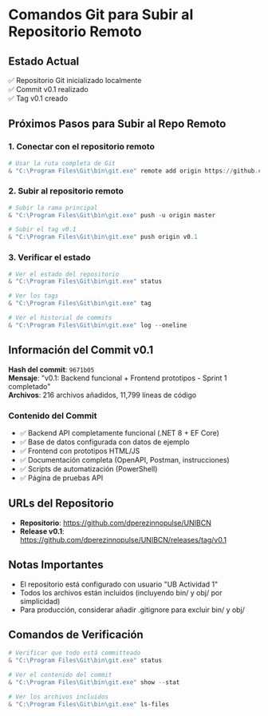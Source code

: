 # Comandos Git para Subir al Repositorio Remoto

## Estado Actual
✅ Repositorio Git inicializado localmente  
✅ Commit v0.1 realizado  
✅ Tag v0.1 creado  

## Próximos Pasos para Subir al Repo Remoto

### 1. Conectar con el repositorio remoto
```powershell
# Usar la ruta completa de Git
& "C:\Program Files\Git\bin\git.exe" remote add origin https://github.com/dperezinnopulse/UNIBCN.git
```

### 2. Subir al repositorio remoto
```powershell
# Subir la rama principal
& "C:\Program Files\Git\bin\git.exe" push -u origin master

# Subir el tag v0.1
& "C:\Program Files\Git\bin\git.exe" push origin v0.1
```

### 3. Verificar el estado
```powershell
# Ver el estado del repositorio
& "C:\Program Files\Git\bin\git.exe" status

# Ver los tags
& "C:\Program Files\Git\bin\git.exe" tag

# Ver el historial de commits
& "C:\Program Files\Git\bin\git.exe" log --oneline
```

## Información del Commit v0.1

**Hash del commit**: `9671b05`  
**Mensaje**: "v0.1: Backend funcional + Frontend prototipos - Sprint 1 completado"  
**Archivos**: 216 archivos añadidos, 11,799 líneas de código  

### Contenido del Commit
- ✅ Backend API completamente funcional (.NET 8 + EF Core)
- ✅ Base de datos configurada con datos de ejemplo
- ✅ Frontend con prototipos HTML/JS
- ✅ Documentación completa (OpenAPI, Postman, instrucciones)
- ✅ Scripts de automatización (PowerShell)
- ✅ Página de pruebas API

## URLs del Repositorio
- **Repositorio**: https://github.com/dperezinnopulse/UNIBCN
- **Release v0.1**: https://github.com/dperezinnopulse/UNIBCN/releases/tag/v0.1

## Notas Importantes
- El repositorio está configurado con usuario "UB Actividad 1"
- Todos los archivos están incluidos (incluyendo bin/ y obj/ por simplicidad)
- Para producción, considerar añadir .gitignore para excluir bin/ y obj/

## Comandos de Verificación
```powershell
# Verificar que todo está committeado
& "C:\Program Files\Git\bin\git.exe" status

# Ver el contenido del commit
& "C:\Program Files\Git\bin\git.exe" show --stat

# Ver los archivos incluidos
& "C:\Program Files\Git\bin\git.exe" ls-files
``` 